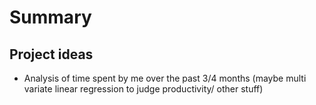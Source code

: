 # Summary


## Project ideas
* Analysis of time spent by me over the past 3/4 months (maybe multi variate linear regression to judge productivity/ other stuff)